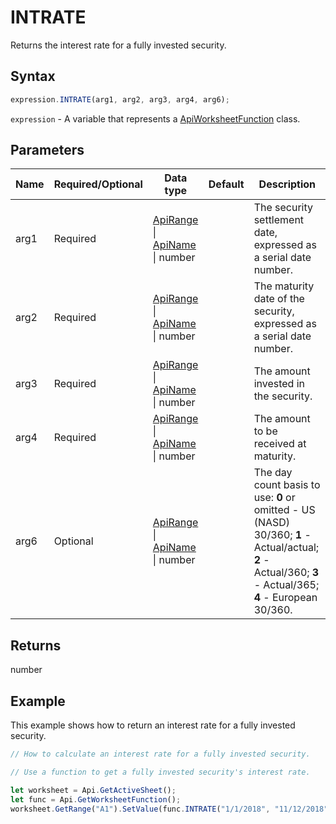 # INTRATE

Returns the interest rate for a fully invested security.

## Syntax

```javascript
expression.INTRATE(arg1, arg2, arg3, arg4, arg6);
```

`expression` - A variable that represents a [ApiWorksheetFunction](../ApiWorksheetFunction.md) class.

## Parameters

| **Name** | **Required/Optional** | **Data type** | **Default** | **Description** |
| ------------- | ------------- | ------------- | ------------- | ------------- |
| arg1 | Required | [ApiRange](../../ApiRange/ApiRange.md) \| [ApiName](../../ApiName/ApiName.md) \| number |  | The security settlement date, expressed as a serial date number. |
| arg2 | Required | [ApiRange](../../ApiRange/ApiRange.md) \| [ApiName](../../ApiName/ApiName.md) \| number |  | The maturity date of the security, expressed as a serial date number. |
| arg3 | Required | [ApiRange](../../ApiRange/ApiRange.md) \| [ApiName](../../ApiName/ApiName.md) \| number |  | The amount invested in the security. |
| arg4 | Required | [ApiRange](../../ApiRange/ApiRange.md) \| [ApiName](../../ApiName/ApiName.md) \| number |  | The amount to be received at maturity. |
| arg6 | Optional | [ApiRange](../../ApiRange/ApiRange.md) \| [ApiName](../../ApiName/ApiName.md) \| number |  | The day count basis to use: **0** or omitted - US (NASD) 30/360; **1** - Actual/actual; **2** - Actual/360; **3** - Actual/365; **4** - European 30/360. |

## Returns

number

## Example

This example shows how to return an interest rate for a fully invested security.

```javascript editor-xlsx
// How to calculate an interest rate for a fully invested security.

// Use a function to get a fully invested security's interest rate.

let worksheet = Api.GetActiveSheet();
let func = Api.GetWorksheetFunction();
worksheet.GetRange("A1").SetValue(func.INTRATE("1/1/2018", "11/12/2018", 1000, 1050, 2));
```
